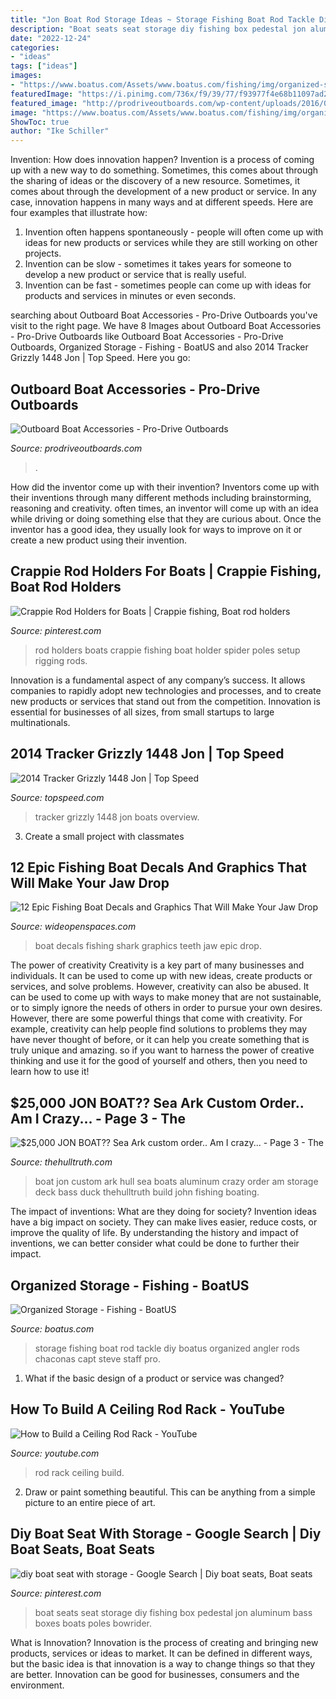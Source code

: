 ```yaml
---
title: "Jon Boat Rod Storage Ideas ~ Storage Fishing Boat Rod Tackle Diy Boatus Organized Angler Rods Chaconas Capt Steve Staff Pro"
description: "Boat seats seat storage diy fishing box pedestal jon aluminum bass boxes boats poles bowrider"
date: "2022-12-24"
categories:
- "ideas"
tags: ["ideas"]
images:
- "https://www.boatus.com/Assets/www.boatus.com/fishing/img/organized-storage-02.jpg"
featuredImage: "https://i.pinimg.com/736x/f9/39/77/f93977f4e68b11097ad2bacc616580ad--rod-holders-for-boats.jpg"
featured_image: "http://prodriveoutboards.com/wp-content/uploads/2016/02/boatacc_rodbox.jpg"
image: "https://www.boatus.com/Assets/www.boatus.com/fishing/img/organized-storage-02.jpg"
ShowToc: true
author: "Ike Schiller"
---
```



Invention: How does innovation happen?
Invention is a process of coming up with a new way to do something. Sometimes, this comes about through the sharing of ideas or the discovery of a new resource. Sometimes, it comes about through the development of a new product or service.
In any case, innovation happens in many ways and at different speeds. Here are four examples that illustrate how: 

1) Invention often happens spontaneously - people will often come up with ideas for new products or services while they are still working on other projects. 
2) Invention can be slow - sometimes it takes years for someone to develop a new product or service that is really useful. 
3) Invention can be fast - sometimes people can come up with ideas for products and services in minutes or even seconds.

	

		
searching about Outboard Boat Accessories - Pro-Drive Outboards you've visit to the right page. We have 8 Images about Outboard Boat Accessories - Pro-Drive Outboards like Outboard Boat Accessories - Pro-Drive Outboards, Organized Storage - Fishing - BoatUS and also 2014 Tracker Grizzly 1448 Jon | Top Speed. Here you go:
		
    
## Outboard Boat Accessories - Pro-Drive Outboards

<img loading=lazy src="http://prodriveoutboards.com/wp-content/uploads/2016/02/boatacc_rodbox.jpg" onerror="this.onerror=null;this.src='https://tse2.mm.bing.net/th?id=OIP.jCUR7B_5Ae1z3U2RGyHZLwHaFx&amp;pid=15.1';" alt="Outboard Boat Accessories - Pro-Drive Outboards">

_Source: prodriveoutboards.com_

>. 

	

How did the inventor come up with their invention?
Inventors come up with their inventions through many different methods including brainstorming, reasoning and creativity. often times, an inventor will come up with an idea while driving or doing something else that they are curious about. Once the inventor has a good idea, they usually look for ways to improve on it or create a new product using their invention.

    
## Crappie Rod Holders For Boats | Crappie Fishing, Boat Rod Holders

<img loading=lazy src="https://i.pinimg.com/736x/f9/39/77/f93977f4e68b11097ad2bacc616580ad--rod-holders-for-boats.jpg" onerror="this.onerror=null;this.src='https://tse3.mm.bing.net/th?id=OIP.ib7YAut-KLCf1MQiQ1eXpgHaFj&amp;pid=15.1';" alt="Crappie Rod Holders for Boats | Crappie fishing, Boat rod holders">

_Source: pinterest.com_

>rod holders boats crappie fishing boat holder spider poles setup rigging rods. 

	

Innovation is a fundamental aspect of any company’s success. It allows companies to rapidly adopt new technologies and processes, and to create new products or services that stand out from the competition. Innovation is essential for businesses of all sizes, from small startups to large multinationals.

    
## 2014 Tracker Grizzly 1448 Jon | Top Speed

<img loading=lazy src="https://pictures.topspeed.com/IMG/jpg/201410/tracker-grizzly-1448-6.jpg" onerror="this.onerror=null;this.src='https://tse1.mm.bing.net/th?id=OIP.6egNK80f8jxKZuecTJuvOwHaE8&amp;pid=15.1';" alt="2014 Tracker Grizzly 1448 Jon | Top Speed">

_Source: topspeed.com_

>tracker grizzly 1448 jon boats overview. 

	

3. Create a small project with classmates

    
## 12 Epic Fishing Boat Decals And Graphics That Will Make Your Jaw Drop

<img loading=lazy src="http://cdn0.wideopenspaces.com/wp-content/uploads/2015/05/1wosdead78vfu9lwordpress.jpg" onerror="this.onerror=null;this.src='https://tse2.mm.bing.net/th?id=OIP.JR3OEx1Vsn5PmrI6FTP-IwHaD-&amp;pid=15.1';" alt="12 Epic Fishing Boat Decals and Graphics That Will Make Your Jaw Drop">

_Source: wideopenspaces.com_

>boat decals fishing shark graphics teeth jaw epic drop. 

	

The power of creativity
Creativity is a key part of many businesses and individuals. It can be used to come up with new ideas, create products or services, and solve problems. However, creativity can also be abused. It can be used to come up with ways to make money that are not sustainable, or to simply ignore the needs of others in order to pursue your own desires. However, there are some powerful things that come with creativity. For example, creativity can help people find solutions to problems they may have never thought of before, or it can help you create something that is truly unique and amazing. so if you want to harness the power of creative thinking and use it for the good of yourself and others, then you need to learn how to use it!

    
## $25,000 JON BOAT?? Sea Ark Custom Order.. Am I Crazy... - Page 3 - The

<img loading=lazy src="https://www.thehulltruth.com/attachment.php?attachmentid=309981&amp;stc=1&amp;d=1362611931" onerror="this.onerror=null;this.src='https://tse3.mm.bing.net/th?id=OIP.RL-q8J8cCTnacc1eor-22QHaJ4&amp;pid=15.1';" alt="$25,000 JON BOAT?? Sea Ark custom order.. Am I crazy... - Page 3 - The">

_Source: thehulltruth.com_

>boat jon custom ark hull sea boats aluminum crazy order am storage deck bass duck thehulltruth build john fishing boating. 

	

The impact of inventions: What are they doing for society?
Invention ideas have a big impact on society. They can make lives easier, reduce costs, or improve the quality of life. By understanding the history and impact of inventions, we can better consider what could be done to further their impact.

    
## Organized Storage - Fishing - BoatUS

<img loading=lazy src="https://www.boatus.com/Assets/www.boatus.com/fishing/img/organized-storage-02.jpg" onerror="this.onerror=null;this.src='https://tse1.mm.bing.net/th?id=OIP.FYlHAlOhnV-858c8Ahd5TgHaDo&amp;pid=15.1';" alt="Organized Storage - Fishing - BoatUS">

_Source: boatus.com_

>storage fishing boat rod tackle diy boatus organized angler rods chaconas capt steve staff pro. 

	

1. What if the basic design of a product or service was changed?

    
## How To Build A Ceiling Rod Rack - YouTube

<img loading=lazy src="https://i.ytimg.com/vi/CZKFG6SYOWY/hqdefault.jpg" onerror="this.onerror=null;this.src='https://tse2.mm.bing.net/th?id=OIP.BcSBl-QGaH58bB2mwVnOLgHaFj&amp;pid=15.1';" alt="How to Build a Ceiling Rod Rack - YouTube">

_Source: youtube.com_

>rod rack ceiling build. 

	

2. Draw or paint something beautiful. This can be anything from a simple picture to an entire piece of art.

    
## Diy Boat Seat With Storage - Google Search | Diy Boat Seats, Boat Seats

<img loading=lazy src="https://i.pinimg.com/736x/7f/86/9d/7f869dbb2c7b2c90b56b89d46a967bb1--diy-boat-seats-fishing-poles.jpg" onerror="this.onerror=null;this.src='https://tse4.mm.bing.net/th?id=OIP.P0lykWlgPR7o5OZQk4IAaAHaH2&amp;pid=15.1';" alt="diy boat seat with storage - Google Search | Diy boat seats, Boat seats">

_Source: pinterest.com_

>boat seats seat storage diy fishing box pedestal jon aluminum bass boxes boats poles bowrider. 

	

What is Innovation?
Innovation is the process of creating and bringing new products, services or ideas to market. It can be defined in different ways, but the basic idea is that innovation is a way to change things so that they are better. Innovation can be good for businesses, consumers and the environment.


